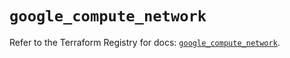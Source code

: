 # `google_compute_network`

Refer to the Terraform Registry for docs: [`google_compute_network`](https://registry.terraform.io/providers/hashicorp/google/6.7.0/docs/resources/compute_network).

